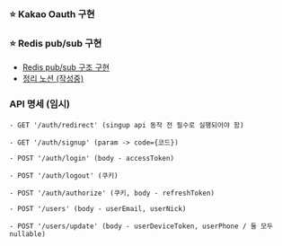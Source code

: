 ### ⭐ Kakao Oauth 구현

### ⭐ Redis pub/sub 구현
- [Redis pub/sub 구조 구현](https://lucas-owner.tistory.com/68)
- [정리 노션 (작성중)](https://www.notion.so/Redis-pub-sub-238edab2312a4916a45fa2e7a8f3b1aa)

### API 명세 (임시)
```
- GET '/auth/redirect' (singup api 동작 전 필수로 실행되어야 함)

- GET '/auth/signup' (param -> code={코드})

- POST '/auth/login' (body - accessToken)

- POST '/auth/logout' (쿠키)

- POST '/auth/authorize' (쿠키, body - refreshToken) 

- POST '/users' (body - userEmail, userNick)

- POST '/users/update' (body - userDeviceToken, userPhone / 둘 모두 nullable)
```
